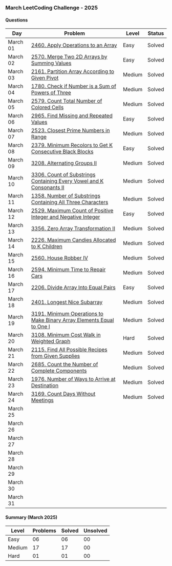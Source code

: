 ### March LeetCoding Challenge - 2025

#### Questions

| Day | Problem | Level | Status |
| --- | --- | --- | --- |
| March 01 | [2460. Apply Operations to an Array](https://leetcode.com/problems/apply-operations-to-an-array/) | Easy | Solved |
| March 02 | [2570. Merge Two 2D Arrays by Summing Values](https://leetcode.com/problems/merge-two-2d-arrays-by-summing-values/) | Easy | Solved |
| March 03 | [2161. Partition Array According to Given Pivot](https://leetcode.com/problems/partition-array-according-to-given-pivot/) | Medium | Solved |
| March 04 | [1780. Check if Number is a Sum of Powers of Three](https://leetcode.com/problems/check-if-number-is-a-sum-of-powers-of-three/) | Medium | Solved |
| March 05 | [2579. Count Total Number of Colored Cells](https://leetcode.com/problems/count-total-number-of-colored-cells/) | Medium | Solved |
| March 06 | [2965. Find Missing and Repeated Values](https://leetcode.com/problems/find-missing-and-repeated-values/) | Easy | Solved |
| March 07 | [2523. Closest Prime Numbers in Range](https://leetcode.com/problems/closest-prime-numbers-in-range/) | Medium | Solved |
| March 08 | [2379. Minimum Recolors to Get K Consecutive Black Blocks](https://leetcode.com/problems/minimum-recolors-to-get-k-consecutive-black-blocks/) | Easy | Solved |
| March 09 | [3208. Alternating Groups II](https://leetcode.com/problems/alternating-groups-ii/) | Medium | Solved |
| March 10 | [3306. Count of Substrings Containing Every Vowel and K Consonants II](https://leetcode.com/problems/count-of-substrings-containing-every-vowel-and-k-consonants-ii/) | Medium | Solved |
| March 11 | [1358. Number of Substrings Containing All Three Characters](https://leetcode.com/problems/number-of-substrings-containing-all-three-characters/) | Medium | Solved |
| March 12 | [2529. Maximum Count of Positive Integer and Negative Integer](https://leetcode.com/problems/maximum-count-of-positive-integer-and-negative-integer/) | Easy | Solved |
| March 13 | [3356. Zero Array Transformation II](https://leetcode.com/problems/zero-array-transformation-ii/) | Medium | Solved |
| March 14 | [2226. Maximum Candies Allocated to K Children](https://leetcode.com/problems/maximum-candies-allocated-to-k-children/) | Medium | Solved |
| March 15 | [2560. House Robber IV](https://leetcode.com/problems/house-robber-iv/) | Medium | Solved |
| March 16 | [2594. Minimum Time to Repair Cars](https://leetcode.com/problems/minimum-time-to-repair-cars/) | Medium | Solved |
| March 17 | [2206. Divide Array Into Equal Pairs](https://leetcode.com/problems/divide-array-into-equal-pairs/) | Easy | Solved |
| March 18 | [2401. Longest Nice Subarray](https://leetcode.com/problems/longest-nice-subarray/) | Medium | Solved |
| March 19 | [3191. Minimum Operations to Make Binary Array Elements Equal to One I](https://leetcode.com/problems/minimum-operations-to-make-binary-array-elements-equal-to-one-i/) | Medium | Solved |
| March 20 | [3108. Minimum Cost Walk in Weighted Graph](https://leetcode.com/problems/minimum-cost-walk-in-weighted-graph/) | Hard | Solved |
| March 21 | [2115. Find All Possible Recipes from Given Supplies](https://leetcode.com/problems/find-all-possible-recipes-from-given-supplies/) | Medium | Solved |
| March 22 | [2685. Count the Number of Complete Components](https://leetcode.com/problems/count-the-number-of-complete-components/) | Medium | Solved |
| March 23 | [1976. Number of Ways to Arrive at Destination](https://leetcode.com/problems/number-of-ways-to-arrive-at-destination/) | Medium | Solved |
| March 24 | [3169. Count Days Without Meetings](https://leetcode.com/problems/count-days-without-meetings/) | Medium | Solved |
| March 25 | []() |  |  |
| March 26 | []() |  |  |
| March 27 | []() |  |  |
| March 28 | []() |  |  |
| March 29 | []() |  |  |
| March 30 | []() |  |  |
| March 31 | []() |  |  |

#### Summary (March 2025)

| Level  | Problems | Solved | Unsolved |
| ---    | --- | --- | --- |
| Easy   | 06 | 06 | 00 |
| Medium | 17 | 17 | 00 |
| Hard   | 01 | 01 | 00 |
